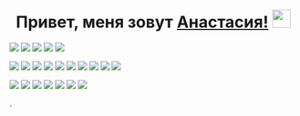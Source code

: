 <h1 align="center">Привет, меня зовут <a href="https://daniilshat.ru/" target="_blank">Анастасия!</a> 
<img src="https://github.com/blackcater/blackcater/raw/main/images/Hi.gif" height="32"/></h1>

![](https://github-profile-summary-cards.vercel.app/api/cards/profile-details?username=Amiko8&theme=solarized_dark)
![](https://github-profile-summary-cards.vercel.app/api/cards/most-commit-language?username=Amiko8&theme=solarized_dark)
![](https://github-profile-summary-cards.vercel.app/api/cards/repos-per-language?username=Amiko8&theme=solarized_dark)
![](https://github-profile-summary-cards.vercel.app/api/cards/stats?username=Amiko8&theme=solarized_dark)
![](https://github-profile-summary-cards.vercel.app/api/cards/productive-time?username=Amiko8&theme=solarized_dark)


 <img src="https://img.icons8.com/?size=64&id=DZqTzsR-uixC&format=png&color=1A6DFF,C822FF"> <img src="https://img.icons8.com/?size=64&id=55497&format=png&color=1A6DFF,C822FF">
 <img src="https://img.icons8.com/?size=64&id=59952&format=png&color=1A6DFF,C822FF">
 <img src="https://img.icons8.com/?size=64&id=QEQQKirln6Tf&format=png">
 <img src="https://img.icons8.com/?size=64&id=xatZmY4tiDeN&format=png">
 <img src="https://img.icons8.com/?size=64&id=119542&format=png">
 <img src="https://img.icons8.com/?size=64&id=59974&format=png&color=1A6DFF,C822FF">
 <img src="https://img.icons8.com/?size=64&id=uLDrtp8o8zTG&format=png&color=1A6DFF,C822FF">
 <img src="https://img.icons8.com/?size=64&id=FRRACRKRsw2s&format=png&color=1A6DFF,C822FF">
 <img src="https://img.icons8.com/?size=64&id=59898&format=png&color=1A6DFF,C822FF">
 
 <img src="https://img.icons8.com/?size=64&id=X7FN58oJ9olC&format=png&color=1A6DFF,C822FF"> <img src="https://img.icons8.com/?size=64&id=56039&format=png&color=1A6DFF,C822FF">
 <img src="https://img.icons8.com/?size=64&id=Nfd3IAeqbVZ6&format=png&color=1A6DFF,C822FF">
 <img src="https://img.icons8.com/?size=64&id=HehcotaMmuL6&format=png">
 <img src="https://img.icons8.com/?size=80&id=UC9X4fHIdSMk&format=png">
 <img src="https://img.icons8.com/?size=64&id=48291&format=png">
 <img src="https://img.icons8.com/?size=48&id=39292&format=png">
 
.
